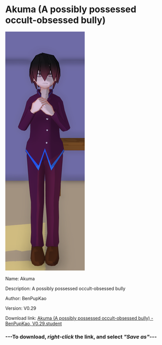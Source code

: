 # Akuma (A possibly possessed occult-obsessed bully)

<img src = "https://raw.githubusercontent.com/Arbiter1223/Daigaku-Gurashi-Custom-Students/master/Students/Files/Akuma%20(A%20possibly%20possessed%20occult-obsessed%20bully).png">

Name: Akuma

Description: A possibly possessed occult-obsessed bully

Author: BenPupKao

Version: V0.29

Download link: <a href="https://raw.githubusercontent.com/Arbiter1223/Daigaku-Gurashi-Custom-Students/master/Students/Files/Akuma%20(A%20possibly%20possessed%20occult-obsessed%20bully)%20-%20BenPupKao%2C%20V0.29.student">Akuma (A possibly possessed occult-obsessed bully) - BenPupKao, V0.29.student</a>

### ---**To download, _right-click_ the link, and select _"Save as"_**---
